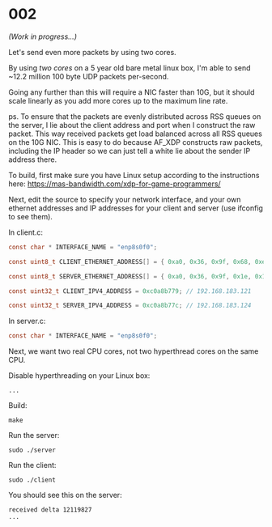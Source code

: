 # 002

_(Work in progress...)_

Let's send even more packets by using two cores.

By using *two cores* on a 5 year old bare metal linux box, I'm able to send ~12.2 million 100 byte UDP packets per-second.

Going any further than this will require a NIC faster than 10G, but it should scale linearly as you add more cores up to the maximum line rate.

ps. To ensure that the packets are evenly distributed across RSS queues on the server, I lie about the client address and port when I construct the raw packet. This way received packets get load balanced across all RSS queues on the 10G NIC. This is easy to do because AF_XDP constructs raw packets, including the IP header so we can just tell a white lie about the sender IP address there.

To build, first make sure you have Linux setup according to the instructions here: https://mas-bandwidth.com/xdp-for-game-programmers/

Next, edit the source to specify your network interface, and your own ethernet addresses and IP addresses for your client and server (use ifconfig to see them).

In client.c:

```c
const char * INTERFACE_NAME = "enp8s0f0";

const uint8_t CLIENT_ETHERNET_ADDRESS[] = { 0xa0, 0x36, 0x9f, 0x68, 0xeb, 0x98 };

const uint8_t SERVER_ETHERNET_ADDRESS[] = { 0xa0, 0x36, 0x9f, 0x1e, 0x1a, 0xec };

const uint32_t CLIENT_IPV4_ADDRESS = 0xc0a8b779; // 192.168.183.121

const uint32_t SERVER_IPV4_ADDRESS = 0xc0a8b77c; // 192.168.183.124
```

In server.c:

```c
const char * INTERFACE_NAME = "enp8s0f0";
```

Next, we want two real CPU cores, not two hyperthread cores on the same CPU.

Disable hyperthreading on your Linux box:

`...`

Build:

`make`

Run the server:

`sudo ./server`

Run the client:

`sudo ./client`

You should see this on the server:

```
received delta 12119827
...
```
